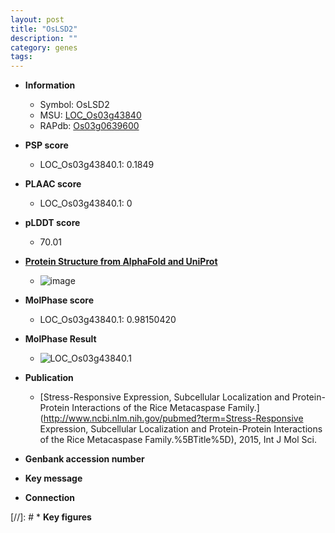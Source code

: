 ```yaml
---
layout: post
title: "OsLSD2"
description: ""
category: genes
tags: 
---
```


* **Information**  
    + Symbol: OsLSD2  
    + MSU: [LOC_Os03g43840](http://rice.plantbiology.msu.edu/cgi-bin/ORF_infopage.cgi?orf=LOC_Os03g43840)  
    + RAPdb: [Os03g0639600](http://rapdb.dna.affrc.go.jp/viewer/gbrowse_details/irgsp1?name=Os03g0639600)  

* **PSP score**  
    + LOC_Os03g43840.1: 0.1849 

* **PLAAC score**  
    + LOC_Os03g43840.1: 0 

* **pLDDT score**
    + 70.01

* **[Protein Structure from AlphaFold and UniProt](https://www.uniprot.org/uniprotkb/Q6ASS2/entry#structure)**
    + ![image](https://ricepsp.github.io/images/Q6/AF-Q6ASS2-F1.png)

* **MolPhase score**
    + LOC_Os03g43840.1: 0.98150420

* **MolPhase Result**
    + ![LOC_Os03g43840.1](https://304243504.github.io/Pictures/LOC_Os03g/LOC_Os03g43840.1.png)

* **Publication**  
    + [Stress-Responsive Expression, Subcellular Localization and Protein-Protein Interactions of the Rice Metacaspase Family.](http://www.ncbi.nlm.nih.gov/pubmed?term=Stress-Responsive Expression, Subcellular Localization and Protein-Protein Interactions of the Rice Metacaspase Family.%5BTitle%5D), 2015, Int J Mol Sci.

* **Genbank accession number**  

* **Key message**  

* **Connection**  

[//]: # * **Key figures**  


